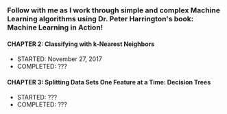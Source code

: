 ### Follow with me as I work through simple and complex Machine Learning algorithms using Dr. Peter Harrington's book: Machine Learning in Action! 

#### CHAPTER 2: Classifying with k-Nearest Neighbors
- STARTED: November 27, 2017
- COMPLETED: ???

#### CHAPTER 3: Splitting Data Sets One Feature at a Time: Decision Trees
- STARTED: ???
- COMPLETED: ???